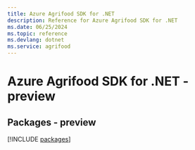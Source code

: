 ```yaml
---
title: Azure Agrifood SDK for .NET
description: Reference for Azure Agrifood SDK for .NET
ms.date: 06/25/2024
ms.topic: reference
ms.devlang: dotnet
ms.service: agrifood
---
```

# Azure Agrifood SDK for .NET - preview
## Packages - preview
[!INCLUDE [packages](agrifood-index.md)]